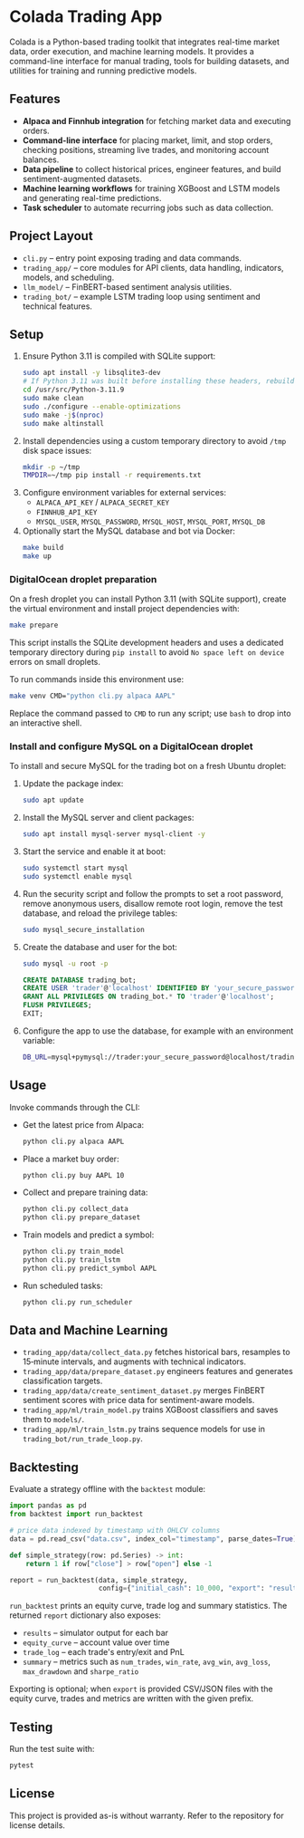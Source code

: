 # Colada Trading App

Colada is a Python-based trading toolkit that integrates real-time market data, order execution, and machine learning models. It provides a command-line interface for manual trading, tools for building datasets, and utilities for training and running predictive models.

## Features
- **Alpaca and Finnhub integration** for fetching market data and executing orders.
- **Command-line interface** for placing market, limit, and stop orders, checking positions, streaming live trades, and monitoring account balances.
- **Data pipeline** to collect historical prices, engineer features, and build sentiment-augmented datasets.
- **Machine learning workflows** for training XGBoost and LSTM models and generating real-time predictions.
- **Task scheduler** to automate recurring jobs such as data collection.

## Project Layout
- `cli.py` – entry point exposing trading and data commands.
- `trading_app/` – core modules for API clients, data handling, indicators, models, and scheduling.
- `llm_model/` – FinBERT-based sentiment analysis utilities.
- `trading_bot/` – example LSTM trading loop using sentiment and technical features.

## Setup
1. Ensure Python 3.11 is compiled with SQLite support:
   ```bash
   sudo apt install -y libsqlite3-dev
   # If Python 3.11 was built before installing these headers, rebuild it
   cd /usr/src/Python-3.11.9
   sudo make clean
   sudo ./configure --enable-optimizations
   sudo make -j$(nproc)
   sudo make altinstall
   ```
2. Install dependencies using a custom temporary directory to avoid `/tmp` disk space issues:
   ```bash
   mkdir -p ~/tmp
   TMPDIR=~/tmp pip install -r requirements.txt
   ```
3. Configure environment variables for external services:
   - `ALPACA_API_KEY` / `ALPACA_SECRET_KEY`
   - `FINNHUB_API_KEY`
   - `MYSQL_USER`, `MYSQL_PASSWORD`, `MYSQL_HOST`, `MYSQL_PORT`, `MYSQL_DB`
4. Optionally start the MySQL database and bot via Docker:
    ```bash
    make build
    make up
    ```

### DigitalOcean droplet preparation

On a fresh droplet you can install Python 3.11 (with SQLite support), create the virtual environment and install project dependencies with:

```bash
make prepare
```

This script installs the SQLite development headers and uses a dedicated temporary
directory during `pip install` to avoid `No space left on device` errors on small droplets.

To run commands inside this environment use:

```bash
make venv CMD="python cli.py alpaca AAPL"
```

Replace the command passed to `CMD` to run any script; use `bash` to drop into an interactive shell.

### Install and configure MySQL on a DigitalOcean droplet

To install and secure MySQL for the trading bot on a fresh Ubuntu droplet:

1. Update the package index:
   ```bash
   sudo apt update
   ```
2. Install the MySQL server and client packages:
   ```bash
   sudo apt install mysql-server mysql-client -y
   ```
3. Start the service and enable it at boot:
   ```bash
   sudo systemctl start mysql
   sudo systemctl enable mysql
   ```
4. Run the security script and follow the prompts to set a root password, remove anonymous users, disallow remote root login, remove the test database, and reload the privilege tables:
   ```bash
   sudo mysql_secure_installation
   ```
5. Create the database and user for the bot:
   ```bash
   sudo mysql -u root -p
   ```
   ```sql
   CREATE DATABASE trading_bot;
   CREATE USER 'trader'@'localhost' IDENTIFIED BY 'your_secure_password';
   GRANT ALL PRIVILEGES ON trading_bot.* TO 'trader'@'localhost';
   FLUSH PRIVILEGES;
   EXIT;
   ```
6. Configure the app to use the database, for example with an environment variable:
   ```bash
   DB_URL=mysql+pymysql://trader:your_secure_password@localhost/trading_bot
   ```

## Usage
Invoke commands through the CLI:

- Get the latest price from Alpaca:
  ```bash
  python cli.py alpaca AAPL
  ```
- Place a market buy order:
  ```bash
  python cli.py buy AAPL 10
  ```
- Collect and prepare training data:
  ```bash
  python cli.py collect_data
  python cli.py prepare_dataset
  ```
- Train models and predict a symbol:
  ```bash
  python cli.py train_model
  python cli.py train_lstm
  python cli.py predict_symbol AAPL
  ```
- Run scheduled tasks:
  ```bash
  python cli.py run_scheduler
  ```

## Data and Machine Learning
- `trading_app/data/collect_data.py` fetches historical bars, resamples to 15‑minute intervals, and augments with technical indicators.
- `trading_app/data/prepare_dataset.py` engineers features and generates classification targets.
- `trading_app/data/create_sentiment_dataset.py` merges FinBERT sentiment scores with price data for sentiment-aware models.
- `trading_app/ml/train_model.py` trains XGBoost classifiers and saves them to `models/`.
- `trading_app/ml/train_lstm.py` trains sequence models for use in `trading_bot/run_trade_loop.py`.

## Backtesting
Evaluate a strategy offline with the `backtest` module:

```python
import pandas as pd
from backtest import run_backtest

# price data indexed by timestamp with OHLCV columns
data = pd.read_csv("data.csv", index_col="timestamp", parse_dates=True)

def simple_strategy(row: pd.Series) -> int:
    return 1 if row["close"] > row["open"] else -1

report = run_backtest(data, simple_strategy,
                      config={"initial_cash": 10_000, "export": "results"})
```

`run_backtest` prints an equity curve, trade log and summary statistics. The
returned `report` dictionary also exposes:

- `results` – simulator output for each bar
- `equity_curve` – account value over time
- `trade_log` – each trade's entry/exit and PnL
- `summary` – metrics such as `num_trades`, `win_rate`, `avg_win`, `avg_loss`,
  `max_drawdown` and `sharpe_ratio`

Exporting is optional; when `export` is provided CSV/JSON files with the
equity curve, trades and metrics are written with the given prefix.

## Testing
Run the test suite with:
```bash
pytest
```

## License
This project is provided as-is without warranty. Refer to the repository for license details.

